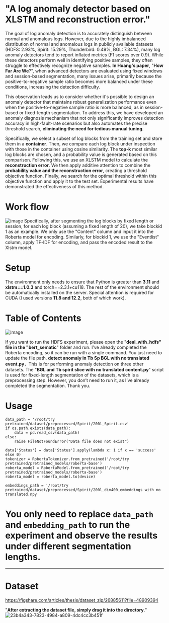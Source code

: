 # "A log anomaly detector based on XLSTM and reconstruction error."
The goal of log anomaly detection is to accurately distinguish between normal and anomalous logs. However, due to the highly imbalanced distribution of normal and anomalous logs in publicly available datasets (HDFS: 2.93%, Spirit: 15.29%, Thunderbird: 0.49%, BGL: 7.34%), many log anomaly detectors tend to report inflated metrics (F1 scores over 0.9). While these detectors perform well in identifying positive samples, they often struggle to effectively recognize negative samples. **In Hoang's paper**, "**How Far Are We**?", when advanced detectors are evaluated using fixed windows and session-based segmentation, many issues arise, primarily because the positive-to-negative sample ratio becomes more balanced under these conditions, increasing the detection difficulty.

This observation leads us to consider whether it's possible to design an anomaly detector that maintains robust generalization performance even when the positive-to-negative sample ratio is more balanced, as in session-based or fixed-length segmentation. To address this, we have developed an anomaly diagnosis mechanism that not only significantly improves detection accuracy in high-fault-rate scenarios but also automates the precise threshold search, **eliminating the need for tedious manual tuning**.

Specifically, we select a subset of log blocks from the training set and store them in a **container**. Then, we compare each log block under inspection with those in the container using cosine similarity. The **top-k** most similar log blocks are chosen, and a probability value is generated based on this comparison. Following this, we use an XLSTM model to calculate the **reconstruction error**. We then apply additive attention to combine the **probability value and the reconstruction error**, creating a threshold objective function. Finally, we search for the optimal threshold within this objective function and apply it to the test set. Experimental results have demonstrated the effectiveness of this method.

# Work flow
![image](https://github.com/user-attachments/assets/fc405aed-28e8-40fb-97b8-f7b941036ce4)
Specifically, after segmenting the log blocks by fixed length or session, for each log block (assuming a fixed length of 20), we take blockid 1 as an example. We only use the "Content" column and input it into the Roberta model for encoding. Similarly, for blockid 1, we use the "Eventlist" column, apply TF-IDF for encoding, and pass the encoded result to the Xlstm model.

# Setup
The environment only needs to ensure that Python is greater than **3.11** and **xlstm==1.0.3** and torch==2.3.1+cu118. The rest of the environment should be automatically installed on the server. Special attention is required for CUDA (I used versions **11.8 and 12.2**, both of which work).
# Table of Contents
![image](https://github.com/user-attachments/assets/3a498686-120d-4a5a-8b69-cd538ef5b333)

If you want to run the HDFS experiment, please open the  "**deal_with_hdfs" file in the "bert_sematic**" folder and run. I’ve already completed the Roberta encoding, so it can be run with a single command. You just need to update the file path.
   **detect anomaly in Tb Sp BGL with no translated event.py**，This is for performing anomaly detection on three other datasets.
   The "**BGL and Tb spirit slice with no translated content.py**" script is used for fixed-length segmentation of the datasets, which is a preprocessing step. However, you don’t need to run it, as I’ve already completed the segmentation.
    Thank you.

# Usage
```
data_path = '/root/try pretrained/dataset/preprocessed/Spirit/200l_Spirit.csv' 
if os.path.exists(data_path):
    data = pd.read_csv(data_path)
else:
    raise FileNotFoundError("Data file does not exist")

data['Status'] = data['Status'].apply(lambda x: 1 if x == 'success' else 0)
tokenizer = RobertaTokenizer.from_pretrained('/root/try pretrained/pretrained_models/roberta-base')
roberta_model = RobertaModel.from_pretrained('/root/try pretrained/pretrained_models/roberta-base')
roberta_model = roberta_model.to(device)

embeddings_path = '/root/try pretrained/dataset/preprocessed/Spirit/200l_dim400_embeddings with no translated.npy
```
# You only need to replace `data_path` and `embedding_path` to run the experiment and observe the results under different segmentation lengths.
---
# Dataset
https://figshare.com/articles/thesis/dataset_zip/26885611?file=48909394

"**After extracting the dataset file, simply drag it into the directory.**"
![23b4a343-7823-4984-a809-4dc4cc3b451f](https://github.com/user-attachments/assets/18e4f719-9950-4089-a663-e313176f7373)

